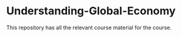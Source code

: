 # Understanding-Global-Economy
This repository has all the relevant course material for the course. 
